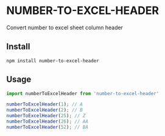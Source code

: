 # NUMBER-TO-EXCEL-HEADER
Convert number to excel sheet column header

## Install
`npm install number-to-excel-header`

## Usage
```javascript
import numberToExcelHeader from 'number-to-excel-header'

numberToExcelHeader(1); // A
numberToExcelHeader(2); // B
numberToExcelHeader(25); // Z
numberToExcelHeader(26); // AA
numberToExcelHeader(52); // BA
```